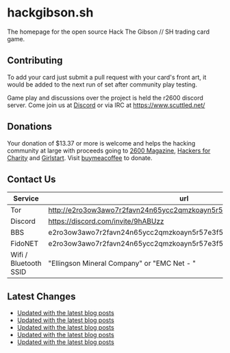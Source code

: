 # hackgibson.sh
The homepage for the open source Hack The Gibson // SH trading card game.


## Contributing

To add your card just submit a pull request with your card's front art, it would be added to the next run of set after community play testing.

Game play and discussions over the project is held the r2600 discord server. Come join us at [Discord](https://discord.com/invite/9hABUzz) or via IRC at https://www.scuttled.net/


## Donations

Your donation of $13.37 or more is welcome and helps the hacking community at large with proceeds going to [2600 Magazine](https://2600.com/), [Hackers for Charity](https://hackersforcharity.org) and [Girlstart](https://girlstart.org).  Visit [buymeacoffee](https://www.buymeacoffee.com/hackgibson.sh) to donate.


## Contact Us

Service | url
-|-
Tor | http://e2ro3ow3awo7r2favn24n65ycc2qmzkoayn5r57e3f56nvjwdcgg32ad.onion
Discord | https://discord.com/invite/9hABUzz
BBS | e2ro3ow3awo7r2favn24n65ycc2qmzkoayn5r57e3f56nvjwdcgg32ad.onion:23
FidoNET | e2ro3ow3awo7r2favn24n65ycc2qmzkoayn5r57e3f56nvjwdcgg32ad.onion:24554
Wifi / Bluetooth SSID | "Ellingson Mineral Company" or "EMC Net - <fidonet address>"

## Latest Changes
<!-- BLOG-POST-LIST:START -->
- [Updated with the latest blog posts](https://github.com/DFW2600/hackgibson.sh/commit/db6bbc56950a96b735badb7983c0aede439bea16)
- [Updated with the latest blog posts](https://github.com/DFW2600/hackgibson.sh/commit/268c2c9682f145e7de910af8bd3d69f623db9360)
- [Updated with the latest blog posts](https://github.com/DFW2600/hackgibson.sh/commit/6152e0f5c707e27eeb5d8b05567b2b0d695835fc)
- [Updated with the latest blog posts](https://github.com/DFW2600/hackgibson.sh/commit/15f611b7e7738824b30316c327fff2a14924282c)
- [Updated with the latest blog posts](https://github.com/DFW2600/hackgibson.sh/commit/3dc6e7d91f7859ca7b051f1d41ad7b309f1e1fa8)
<!-- BLOG-POST-LIST:END -->
